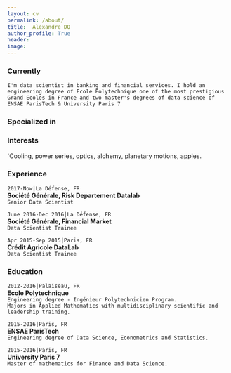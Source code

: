 ```yaml
---
layout: cv
permalink: /about/
title:  Alexandre DO
author_profile: True
header:
image:
---
```



### Currently
    
   `I'm data scientist in banking and financial services. I hold an engineering degree of Ecole Polytechnique one of the most prestigious Grand Ecoles in France and two master's degrees of data science of ENSAE ParisTech & University Paris 7`

### Specialized in



### Interests

`Cooling, power series, optics, alchemy, planetary motions, apples.

### Experience
`2017-Now|La Défense, FR`  
    **Société Générale, Risk Departement Datalab**  
        `Senior Data Scientist`  
   
`June 2016-Dec 2016|La Défense, FR`  
    **Société Générale, Financial Market**  
        `Data Scientist Trainee`  

`Apr 2015-Sep 2015|Paris, FR`  
    **Crédit Agricole  DataLab**   
        `Data Scientist Trainee`     


### Education

`2012-2016|Palaiseau, FR`  
    **Ecole Polytechnique**  
        `Engineering degree - Ingénieur Polytechnicien Program. `  
        `Majors in Applied Mathematics with multidisciplinary scientific and leadership training.` 

`2015-2016|Paris, FR`  
    **ENSAE ParisTech**   
        `Engineering degree of Data Science, Econometrics and Statistics. `

`2015-2016|Paris, FR `  
    **University Paris 7**   
        `Master of mathematics for Finance and Data Science.`





